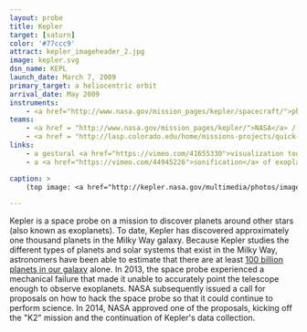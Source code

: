 ```yaml
---
layout: probe
title: Kepler
target: [saturn]
color: '#77ccc9'
attract: kepler_imageheader_2.jpg
image: kepler.svg
dsn_name: KEPL
launch_date: March 7, 2009
primary_target: a heliocentric orbit
arrival_date: May 2009
instruments:
    - <a href="http://www.nasa.gov/mission_pages/kepler/spacecraft/">photometer</a>
teams:
    - <a href = "http://www.nasa.gov/mission_pages/kepler/">NASA</a> / <a href="http://kepler.nasa.gov/">ARC</a>
    - <a href = "http://lasp.colorado.edu/home/missions-projects/quick-facts-kepler/">CU/LASP</a>
links:
    - a gestural <a href="https://vimeo.com/41655330">visualization tool</a> of exoplanet candidates discovered by Kepler
    - a <a href="https://vimeo.com/44945226">sonification</a> of exoplanets transiting in front of a star

caption: >
    (top image: <a href="http://kepler.nasa.gov/multimedia/photos/imagesbykepler/?ImageID=19">Kepler's field of view</a>, NASA/Ames/JPL-Caltech)

---
```

Kepler is a space probe on a mission to discover planets around other stars (also known as exoplanets). To date, Kepler has discovered approximately one thousand planets in the Milky Way galaxy. Because Kepler studies the different types of planets and solar systems that exist in the Milky Way, astronomers have been able to estimate that there are at least <a href="http://www.nasa.gov/mission_pages/kepler/news/kepler20130103.html">100 billion planets in our galaxy</a> alone. In 2013, the space probe experienced a mechanical failure that made it unable to accurately point the telescope enough to observe exoplanets. NASA subsequently issued a call for proposals on how to hack the space probe so that it could continue to perform science. In 2014, NASA approved one of the proposals, kicking off the "K2" mission and the continuation of Kepler's data collection.

